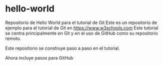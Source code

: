 # hello-world
Repositorio de Hello World para el tutorial de Git
Este es un repositorio de ejemplo para el tutorial de Git en https://www.w3schools.com
Este tutorial se centra principalmente en Git y en el uso de GitHub como su repositorio remoto.


Este repositorio se construye paso a paso en el tutorial.

Ahora incluye pasos para GitHub
